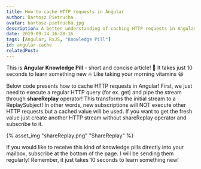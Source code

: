 ```yaml
---
title: How to cache HTTP requests in Angular
author: Bartosz Pietrucha
avatar: bartosz-pietrucha.jpg
description: A better understanding of caching HTTP requests in Angular by using rxjs shareReplay.
date: 2019-09-14 16:28:16
tags: [Angular, RxJS, "Knowledge Pill"]
id: angular-cache
relatedPost:
---
```

This is **Angular Knowledge Pill** - short and concise article! 💊
It takes just 10 seconds to learn something new 🔥
Like taking your morning vitamins 😃

Below code presents how to cache HTTP requests in Angular!
First, we just need to execute a regular HTTP query (for ex. get) and pipe the stream through **shareReplay** operator! This transforms the initial stream to a ReplaySubject! In other words, new subscriptions will NOT execute other HTTP requests but a cached value will be used. If you want to get the fresh value just create another HTTP stream without shareReplay operator and subscribe to it.

{% asset_img "shareReplay.png" "ShareReplay" %}

If you would like to receive this kind of knowledge pills directly into your mailbox, subscribe at the bottom of the page. I will be sending them regularly! Remember, it just takes 10 seconds to learn something new!

